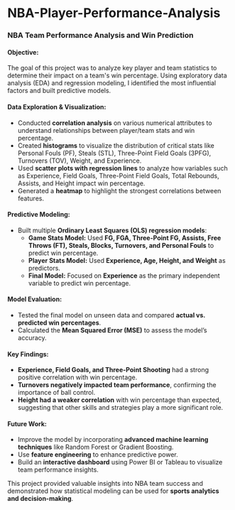 # NBA-Player-Performance-Analysis
### **NBA Team Performance Analysis and Win Prediction**  

#### **Objective:**  
The goal of this project was to analyze key player and team statistics to determine their impact on a team's win percentage. Using exploratory data analysis (EDA) and regression modeling, I identified the most influential factors and built predictive models.  

#### **Data Exploration & Visualization:**  
- Conducted **correlation analysis** on various numerical attributes to understand relationships between player/team stats and win percentage.  
- Created **histograms** to visualize the distribution of critical stats like Personal Fouls (PF), Steals (STL), Three-Point Field Goals (3PFG), Turnovers (TOV), Weight, and Experience.  
- Used **scatter plots with regression lines** to analyze how variables such as Experience, Field Goals, Three-Point Field Goals, Total Rebounds, Assists, and Height impact win percentage.  
- Generated a **heatmap** to highlight the strongest correlations between features.  

#### **Predictive Modeling:**  
- Built multiple **Ordinary Least Squares (OLS) regression models**:  
  - **Game Stats Model:** Used **FG, FGA, Three-Point FG, Assists, Free Throws (FT), Steals, Blocks, Turnovers, and Personal Fouls** to predict win percentage.  
  - **Player Stats Model:** Used **Experience, Age, Height, and Weight** as predictors.  
  - **Final Model:** Focused on **Experience** as the primary independent variable to predict win percentage.  

#### **Model Evaluation:**  
- Tested the final model on unseen data and compared **actual vs. predicted win percentages**.  
- Calculated the **Mean Squared Error (MSE)** to assess the model’s accuracy.  

#### **Key Findings:**  
- **Experience, Field Goals, and Three-Point Shooting** had a strong positive correlation with win percentage.  
- **Turnovers negatively impacted team performance**, confirming the importance of ball control.  
- **Height had a weaker correlation** with win percentage than expected, suggesting that other skills and strategies play a more significant role.  

#### **Future Work:**  
- Improve the model by incorporating **advanced machine learning techniques** like Random Forest or Gradient Boosting.  
- Use **feature engineering** to enhance predictive power.  
- Build an **interactive dashboard** using Power BI or Tableau to visualize team performance insights.  

This project provided valuable insights into NBA team success and demonstrated how statistical modeling can be used for **sports analytics and decision-making**.
